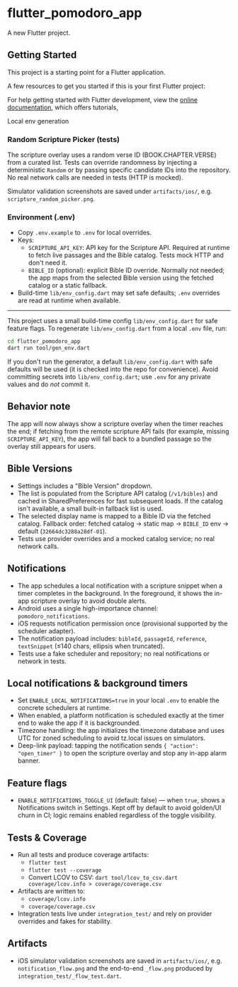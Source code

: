 # flutter_pomodoro_app

A new Flutter project.

## Getting Started

This project is a starting point for a Flutter application.

A few resources to get you started if this is your first Flutter project:


For help getting started with Flutter development, view the
[online documentation](https://docs.flutter.dev/), which offers tutorials,

Local env generation

### Random Scripture Picker (tests)

The scripture overlay uses a random verse ID (BOOK.CHAPTER.VERSE) from a curated list.
Tests can override randomness by injecting a deterministic `Random` or by passing specific
candidate IDs into the repository. No real network calls are needed in tests (HTTP is mocked).

Simulator validation screenshots are saved under `artifacts/ios/`, e.g. `scripture_random_picker.png`.

### Environment (.env)

- Copy `.env.example` to `.env` for local overrides.
- Keys:
	- `SCRIPTURE_API_KEY`: API key for the Scripture API. Required at runtime to fetch live passages and the Bible catalog. Tests mock HTTP and don't need it.
	- `BIBLE_ID` (optional): explicit Bible ID override. Normally not needed; the app maps from the selected Bible version using the fetched catalog or a static fallback.
- Build-time `lib/env_config.dart` may set safe defaults; `.env` overrides are read at runtime when available.
--------------------

This project uses a small build-time config `lib/env_config.dart` for safe
feature flags. To regenerate `lib/env_config.dart` from a local `.env` file, run:

```bash
cd flutter_pomodoro_app
dart run tool/gen_env.dart
```

If you don't run the generator, a default `lib/env_config.dart` with safe
defaults will be used (it is checked into the repo for convenience). Avoid
committing secrets into `lib/env_config.dart`; use `.env` for any private
values and do *not* commit it.

Behavior note
-------------
The app will now always show a scripture overlay when the timer reaches the
end; if fetching from the remote scripture API fails (for example, missing
`SCRIPTURE_API_KEY`), the app will fall back to a bundled passage so the
overlay still appears for users.

Bible Versions
--------------
- Settings includes a "Bible Version" dropdown.
- The list is populated from the Scripture API catalog (`/v1/bibles`) and cached in SharedPreferences for fast subsequent loads. If the catalog isn't available, a small built-in fallback list is used.
- The selected display name is mapped to a Bible ID via the fetched catalog. Fallback order: fetched catalog → static map → `BIBLE_ID` env → default (`32664dc3288a28df-01`).
- Tests use provider overrides and a mocked catalog service; no real network calls.

Notifications
-------------
- The app schedules a local notification with a scripture snippet when a timer completes in the background. In the foreground, it shows the in-app scripture overlay to avoid double alerts.
- Android uses a single high-importance channel: `pomodoro_notifications`.
- iOS requests notification permission once (provisional supported by the scheduler adapter).
- The notification payload includes: `bibleId`, `passageId`, `reference`, `textSnippet` (≤140 chars, ellipsis when truncated).
- Tests use a fake scheduler and repository; no real notifications or network in tests.

Local notifications & background timers
--------------------------------------
- Set `ENABLE_LOCAL_NOTIFICATIONS=true` in your local `.env` to enable the concrete schedulers at runtime.
- When enabled, a platform notification is scheduled exactly at the timer end to wake the app if it is backgrounded.
- Timezone handling: the app initializes the timezone database and uses UTC for zoned scheduling to avoid tz.local issues on simulators.
- Deep-link payload: tapping the notification sends `{ "action": "open_timer" }` to open the scripture overlay and stop any in-app alarm banner.

Feature flags
-------------
- `ENABLE_NOTIFICATIONS_TOGGLE_UI` (default: false) — when `true`, shows a Notifications switch in Settings. Kept off by default to avoid golden/UI churn in CI; logic remains enabled regardless of the toggle visibility.

Tests & Coverage
----------------
- Run all tests and produce coverage artifacts:
	- `flutter test`
	- `flutter test --coverage`
	- Convert LCOV to CSV: `dart tool/lcov_to_csv.dart coverage/lcov.info > coverage/coverage.csv`
- Artifacts are written to:
	- `coverage/lcov.info`
	- `coverage/coverage.csv`
- Integration tests live under `integration_test/` and rely on provider overrides and fakes for stability.

Artifacts
---------
- iOS simulator validation screenshots are saved in `artifacts/ios/`, e.g. `notification_flow.png` and the end-to-end `_flow.png` produced by `integration_test/_flow_test.dart`.
